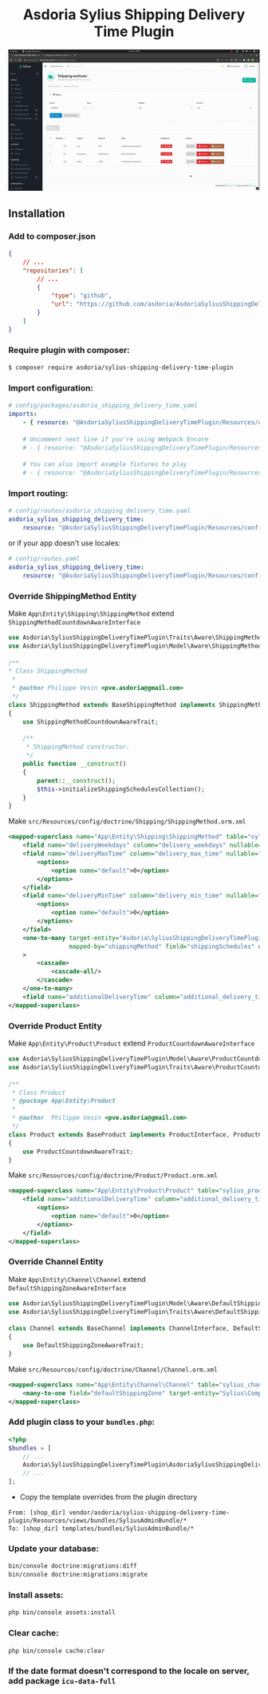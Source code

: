 <h1 align="center">Asdoria Sylius Shipping Delivery Time Plugin</h1>

<div style="max-width: max-content; height: auto; margin: auto">

![Shipping delivery time plugin](doc/presentation.gif)

</div>

## Installation

### Add to composer.json

```json
{
    // ...
    "repositories": [
        // ...
        {
            "type": "github",
            "url": "https://github.com/asdoria/AsdoriaSyliusShippingDeliveryTimePlugin.git"
        }
    ]
}
```

### Require plugin with composer:

```bash
$ composer require asdoria/sylius-shipping-delivery-time-plugin
```

### Import configuration:

```yaml
# config/packages/asdoria_shipping_delivery_time.yaml
imports:
    - { resource: "@AsdoriaSyliusShippingDeliveryTimePlugin/Resources/config/app/config.yaml" }

    # Uncomment next line if you're using Webpack Encore
    # - { resource: "@AsdoriaSyliusShippingDeliveryTimePlugin/Resources/config/app/config_webpack.yaml" }
    
    # You can also import example fixtures to play
    # - { resource: "@AsdoriaSyliusShippingDeliveryTimePlugin/Resources/config/app/fixtures.yaml" }
```

### Import routing:

```yaml
# config/routes/asdoria_shipping_delivery_time.yaml
asdoria_sylius_shipping_delivery_time:
    resource: "@AsdoriaSyliusShippingDeliveryTimePlugin/Resources/config/routes.yaml"
```

or if your app doesn't use locales:

```yaml
# config/routes.yaml
asdoria_sylius_shipping_delivery_time:
    resource: "@AsdoriaSyliusShippingDeliveryTimePlugin/Resources/config/routes_no_locale.yaml"

```

### Override ShippingMethod Entity

Make `App\Entity\Shipping\ShippingMethod` extend `ShippingMethodCountdownAwareInterface`
```php
use Asdoria\SyliusShippingDeliveryTimePlugin\Traits\Aware\ShippingMethodCountdownAwareTrait;
use Asdoria\SyliusShippingDeliveryTimePlugin\Model\Aware\ShippingMethodCountdownAwareInterface;

/**
* Class ShippingMethod
 *
 * @author Philippe Vesin <pve.asdoria@gmail.com>
 */
class ShippingMethod extends BaseShippingMethod implements ShippingMethodCountdownAwareInterface
{
    use ShippingMethodCountdownAwareTrait;
    
    /**
     * ShippingMethod constructor.
     */
    public function __construct()
    {
        parent::__construct();
        $this->initializeShippingSchedulesCollection();
    }
}
```

Make `src/Resources/config/doctrine/Shipping/ShippingMethod.orm.xml`
```xml
<mapped-superclass name="App\Entity\Shipping\ShippingMethod" table="sylius_shipping_method">
    <field name="deliveryWeekdays" column="delivery_weekdays" nullable="true" type="array"/>
    <field name="deliveryMaxTime" column="delivery_max_time" nullable="true" type="integer">
        <options>
            <option name="default">0</option>
        </options>
    </field>
    <field name="deliveryMinTime" column="delivery_min_time" nullable="true" type="integer">
        <options>
            <option name="default">0</option>
        </options>
    </field>
    <one-to-many target-entity="Asdoria\SyliusShippingDeliveryTimePlugin\Model\ShippingScheduleInterface"
                 mapped-by="shippingMethod" field="shippingSchedules" orphan-removal="true"
    >
        <cascade>
            <cascade-all/>
        </cascade>
    </one-to-many>
    <field name="additionalDeliveryTime" column="additional_delivery_time" nullable="true" type="json" />
</mapped-superclass>
```
### Override Product Entity


Make `App\Entity\Product\Product` extend `ProductCountdownAwareInterface`
```php
use Asdoria\SyliusShippingDeliveryTimePlugin\Model\Aware\ProductCountdownAwareInterface;
use Asdoria\SyliusShippingDeliveryTimePlugin\Traits\Aware\ProductCountdownAwareTrait;

/**
 * Class Product
 * @package App\Entity\Product
 *
 * @author  Philippe Vesin <pve.asdoria@gmail.com>
 */
class Product extends BaseProduct implements ProductInterface, ProductCountdownAwareInterface
{
    use ProductCountdownAwareTrait;
}
```

Make `src/Resources/config/doctrine/Product/Product.orm.xml`
```xml
<mapped-superclass name="App\Entity\Product\Product" table="sylius_product">
    <field name="additionalDeliveryTime" column="additional_delivery_time" nullable="true" type="integer">
        <options>
            <option name="default">0</option>
        </options>
    </field>
</mapped-superclass>
```

### Override Channel Entity


Make `App\Entity\Channel\Channel` extend `DefaultShippingZoneAwareInterface`
```php
use Asdoria\SyliusShippingDeliveryTimePlugin\Model\Aware\DefaultShippingZoneAwareInterface;
use Asdoria\SyliusShippingDeliveryTimePlugin\Traits\Aware\DefaultShippingZoneAwareTrait;

class Channel extends BaseChannel implements ChannelInterface, DefaultShippingZoneAwareInterface
{
    use DefaultShippingZoneAwareTrait;
}
```

Make `src/Resources/config/doctrine/Channel/Channel.orm.xml`
```xml
<mapped-superclass name="App\Entity\Channel\Channel" table="sylius_channel">
    <many-to-one field="defaultShippingZone" target-entity="Sylius\Component\Addressing\Model\ZoneInterface"/>
</mapped-superclass>
```

### Add plugin class to your `bundles.php`:

```php
<?php
$bundles = [
    // ...
    Asdoria\SyliusShippingDeliveryTimePlugin\AsdoriaSyliusShippingDeliveryTimePlugin::class => ['all' => true],
    // ...
];
```
* Copy the template overrides from the plugin directory
```
From: [shop_dir] vendor/asdoria/sylius-shipping-delivery-time-plugin/Resources/views/bundles/SyliusAdminBundle/*
To: [shop_dir] templates/bundles/SyliusAdminBundle/*
```

### Update your database:

```bash
bin/console doctrine:migrations:diff
bin/console doctrine:migrations:migrate
```

### Install assets:

```bash
php bin/console assets:install
```

### Clear cache:

```bash
php bin/console cache:clear
```

### If the date format doesn't correspond to the locale on server, add package `icu-data-full`
